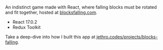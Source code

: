 An indistinct game made with React, where falling blocks must be rotated and fit together, hosted at [blocksfalling.com](https://blocksfalling.com/).

- React 17.0.2
- Redux Toolkit

Take a deep-dive into how I built this app at [jethro.codes/projects/blocks-falling](https://jethro.codes/projects/blocks-falling).
